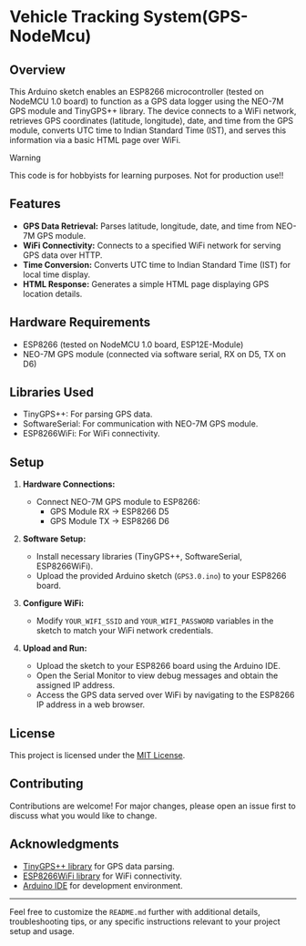 
# Vehicle Tracking System(GPS-NodeMcu)

## Overview

This Arduino sketch enables an ESP8266 microcontroller (tested on NodeMCU 1.0 board) to function as a GPS data logger using the NEO-7M GPS module and TinyGPS++ library. The device connects to a WiFi network, retrieves GPS coordinates (latitude, longitude), date, and time from the GPS module, converts UTC time to Indian Standard Time (IST), and serves this information via a basic HTML page over WiFi.

> [!WARNING]
> This code is for hobbyists for learning purposes. Not for production use!!

## Features

- **GPS Data Retrieval:** Parses latitude, longitude, date, and time from NEO-7M GPS module.
- **WiFi Connectivity:** Connects to a specified WiFi network for serving GPS data over HTTP.
- **Time Conversion:** Converts UTC time to Indian Standard Time (IST) for local time display.
- **HTML Response:** Generates a simple HTML page displaying GPS location details.

## Hardware Requirements

- ESP8266 (tested on NodeMCU 1.0 board, ESP12E-Module)
- NEO-7M GPS module (connected via software serial, RX on D5, TX on D6)

## Libraries Used

- TinyGPS++: For parsing GPS data.
- SoftwareSerial: For communication with NEO-7M GPS module.
- ESP8266WiFi: For WiFi connectivity.

## Setup

1. **Hardware Connections:**
   - Connect NEO-7M GPS module to ESP8266:
     - GPS Module RX -> ESP8266 D5
     - GPS Module TX -> ESP8266 D6

2. **Software Setup:**
   - Install necessary libraries (TinyGPS++, SoftwareSerial, ESP8266WiFi).
   - Upload the provided Arduino sketch (`GPS3.0.ino`) to your ESP8266 board.

3. **Configure WiFi:**
   - Modify `YOUR_WIFI_SSID` and `YOUR_WIFI_PASSWORD` variables in the sketch to match your WiFi network credentials.

4. **Upload and Run:**
   - Upload the sketch to your ESP8266 board using the Arduino IDE.
   - Open the Serial Monitor to view debug messages and obtain the assigned IP address.
   - Access the GPS data served over WiFi by navigating to the ESP8266 IP address in a web browser.

## License

This project is licensed under the [MIT License](LICENSE).

## Contributing

Contributions are welcome! For major changes, please open an issue first to discuss what you would like to change.

## Acknowledgments

- [TinyGPS++ library](https://github.com/mikalhart/TinyGPSPlus) for GPS data parsing.
- [ESP8266WiFi library](https://github.com/esp8266/Arduino/tree/master/libraries/ESP8266WiFi) for WiFi connectivity.
- [Arduino IDE](https://www.arduino.cc/en/Main/Software) for development environment.

---

Feel free to customize the `README.md` further with additional details, troubleshooting tips, or any specific instructions relevant to your project setup and usage.
